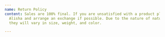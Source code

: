 ```yaml
---
name: Return Policy
content: Sales are 100% final. If you are unsatisfied with a product please contact
  Alisha and arrange an exchange if possible. Due to the nature of natural stones,
  they will vary in size, weight, and color.

---
```

